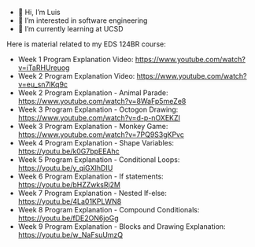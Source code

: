- 👋 Hi, I’m Luis
- 👀 I’m interested in software engineering
- 🌱 I’m currently learning at UCSD


Here is material related to my EDS 124BR course:
- Week 1 Program Explanation Video: https://www.youtube.com/watch?v=iTaRHUreuog
- Week 2 Program Explanation Video: https://www.youtube.com/watch?v=eu_sn7lKq9c
- Week 2 Program Explanation - Animal Parade: https://www.youtube.com/watch?v=8WaFp5meZe8
- Week 3 Program Explanation - Octogon Drawing: https://www.youtube.com/watch?v=d-p-nOXEKZI
- Week 3 Program Explanation - Monkey Game: https://www.youtube.com/watch?v=7PQ9S3gKPvc
- Week 4 Program Explanation - Shape Variables: https://youtu.be/k0G7bpEEAhc
- Week 5 Program Explanation - Conditional Loops: https://youtu.be/y_qiGXIhDIU
- Week 6 Program Explanation - If statements: https://youtu.be/bHZZwksRj2M
- Week 7 Program Explanation - Nested If-else: https://youtu.be/4La01KPLWN8
- Week 8 Program Explanation - Compound Conditionals: https://youtu.be/fDE2ON6joGg
- Week 9 Program Explanation - Blocks and Drawing Explanation: https://youtu.be/w_NaFsuUmzQ

